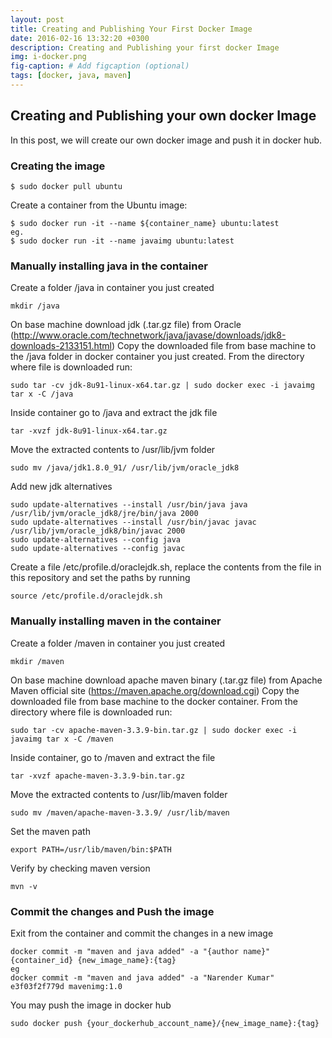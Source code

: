 ```yaml
---
layout: post
title: Creating and Publishing Your First Docker Image
date: 2016-02-16 13:32:20 +0300
description: Creating and Publishing your first docker Image
img: i-docker.png
fig-caption: # Add figcaption (optional)
tags: [docker, java, maven]
---
```


## Creating and Publishing your own docker Image 
In this post, we will create our own docker image and push it in docker hub.

### Creating the image
```
$ sudo docker pull ubuntu
```
Create a container from the Ubuntu image:
```
$ sudo docker run -it --name ${container_name} ubuntu:latest
eg.
$ sudo docker run -it --name javaimg ubuntu:latest
```
### Manually installing java in the container
Create a folder /java in container you just created
```
mkdir /java
```
On base machine download jdk (.tar.gz file) from Oracle (http://www.oracle.com/technetwork/java/javase/downloads/jdk8-downloads-2133151.html)
Copy the downloaded file from base machine to the /java folder in docker container you just created. From the directory where file is downloaded run:
```
sudo tar -cv jdk-8u91-linux-x64.tar.gz | sudo docker exec -i javaimg tar x -C /java
```
Inside container go to /java and extract the jdk file
```
tar -xvzf jdk-8u91-linux-x64.tar.gz
```
Move the extracted contents to /usr/lib/jvm folder
```
sudo mv /java/jdk1.8.0_91/ /usr/lib/jvm/oracle_jdk8
```
Add new jdk alternatives
```
sudo update-alternatives --install /usr/bin/java java /usr/lib/jvm/oracle_jdk8/jre/bin/java 2000
sudo update-alternatives --install /usr/bin/javac javac /usr/lib/jvm/oracle_jdk8/bin/javac 2000
sudo update-alternatives --config java
sudo update-alternatives --config javac
```
Create a file /etc/profile.d/oraclejdk.sh, replace the contents from the file in this repository and set the paths by running
```
source /etc/profile.d/oraclejdk.sh
```

### Manually installing maven in the container
Create a folder /maven in container you just created
```
mkdir /maven
```
On base machine download apache maven binary (.tar.gz file) from Apache Maven official site (https://maven.apache.org/download.cgi)
Copy the downloaded file from base machine to the docker container. From the directory where file is downloaded run:
```
sudo tar -cv apache-maven-3.3.9-bin.tar.gz | sudo docker exec -i javaimg tar x -C /maven
```
Inside container, go to /maven and extract the file
```
tar -xvzf apache-maven-3.3.9-bin.tar.gz
```
Move the extracted contents to /usr/lib/maven folder
```
sudo mv /maven/apache-maven-3.3.9/ /usr/lib/maven
```
Set the maven path
```
export PATH=/usr/lib/maven/bin:$PATH
```
Verify by checking maven version
```
mvn -v
```

### Commit the changes and Push the image
Exit from the container and commit the changes in a new image
```
docker commit -m "maven and java added" -a "{author name}" {container_id} {new_image_name}:{tag}
eg
docker commit -m "maven and java added" -a "Narender Kumar" e3f03f2f779d mavenimg:1.0

```
You may push the image in docker hub
```
sudo docker push {your_dockerhub_account_name}/{new_image_name}:{tag}
```
